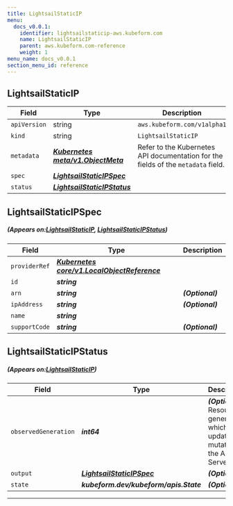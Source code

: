 ```yaml
---
title: LightsailStaticIP
menu:
  docs_v0.0.1:
    identifier: lightsailstaticip-aws.kubeform.com
    name: LightsailStaticIP
    parent: aws.kubeform.com-reference
    weight: 1
menu_name: docs_v0.0.1
section_menu_id: reference
---
```


## LightsailStaticIP
| Field | Type | Description |
| ------ | ----- | ----------- |
| `apiVersion` | string | `aws.kubeform.com/v1alpha1` |
|    `kind` | string | `LightsailStaticIP` |
| `metadata` | ***[Kubernetes meta/v1.ObjectMeta](https://kubernetes.io/docs/reference/generated/kubernetes-api/v1.13/#objectmeta-v1-meta)***|Refer to the Kubernetes API documentation for the fields of the `metadata` field.|
| `spec` | ***[LightsailStaticIPSpec](#LightsailStaticIPSpec)***||
| `status` | ***[LightsailStaticIPStatus](#LightsailStaticIPStatus)***||
## LightsailStaticIPSpec
##### (Appears on:[LightsailStaticIP](#LightsailStaticIP), [LightsailStaticIPStatus](#LightsailStaticIPStatus))
| Field | Type | Description |
| ------ | ----- | ----------- |
| `providerRef` | ***[Kubernetes core/v1.LocalObjectReference](https://kubernetes.io/docs/reference/generated/kubernetes-api/v1.13/#localobjectreference-v1-core)***||
| `id` | ***string***||
| `arn` | ***string***| ***(Optional)*** |
| `ipAddress` | ***string***| ***(Optional)*** |
| `name` | ***string***||
| `supportCode` | ***string***| ***(Optional)*** |
## LightsailStaticIPStatus
##### (Appears on:[LightsailStaticIP](#LightsailStaticIP))
| Field | Type | Description |
| ------ | ----- | ----------- |
| `observedGeneration` | ***int64***| ***(Optional)*** Resource generation, which is updated on mutation by the API Server.|
| `output` | ***[LightsailStaticIPSpec](#LightsailStaticIPSpec)***| ***(Optional)*** |
| `state` | ***kubeform.dev/kubeform/apis.State***| ***(Optional)*** |
---
